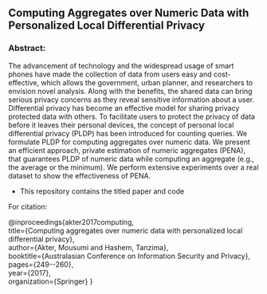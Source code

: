 ## Computing Aggregates over Numeric Data with Personalized Local Differential Privacy
### Abstract:

The advancement of technology and the widespread usage of smart phones have made the collection of data from users easy and cost-effective, which allows the government, urban planner, and researchers to envision novel analysis. Along with the benefits, the shared data can bring serious privacy concerns as they reveal sensitive information about a user. Differential privacy has become an effective model for sharing privacy protected data with others. To facilitate users to protect the privacy of data before it leaves their personal devices, the concept of personal local differential privacy (PLDP) has been introduced for counting queries. We formulate PLDP for computing aggregates over numeric data. We present an efficient approach, private estimation of numeric aggregates (PENA), that guarantees PLDP of numeric data while computing an aggregate (e.g., the average or the minimum). We perform extensive experiments over a real dataset to show the effectiveness of PENA.

* This repository contains the titled paper and code 

For citation:

@inproceedings{akter2017computing,<br /> 
  title={Computing aggregates over numeric data with personalized local differential privacy}, <br /> 
  author={Akter, Mousumi and Hashem, Tanzima},<br /> 
  booktitle={Australasian Conference on Information Security and Privacy},<br /> 
  pages={249--260},<br /> 
  year={2017},<br /> 
  organization={Springer}
}
